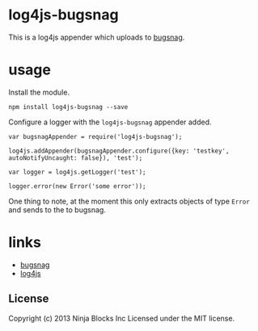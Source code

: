 # log4js-bugsnag

This is a log4js appender which uploads to [bugsnag](http://bugsnag.com).

# usage

Install the module.

```
npm install log4js-bugsnag --save
```

Configure a logger with the `log4js-bugsnag` appender added.

```
var bugsnagAppender = require('log4js-bugsnag');

log4js.addAppender(bugsnagAppender.configure({key: 'testkey', autoNotifyUncaught: false}), 'test');

var logger = log4js.getLogger('test');

logger.error(new Error('some error'));
```

One thing to note, at the moment this only extracts objects of type `Error` and sends to the to bugsnag.

# links

* [bugsnag](http://bugsnag.com)
* [log4js](https://github.com/nomiddlename/log4js-node)

## License
Copyright (c) 2013 Ninja Blocks Inc
Licensed under the MIT license.
